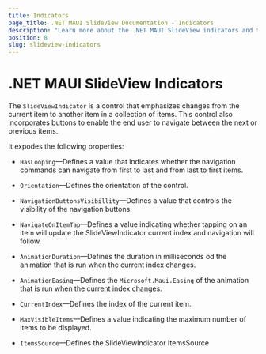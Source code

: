 ```yaml
---
title: Indicators
page_title: .NET MAUI SlideView Documentation - Indicators
description: "Learn more about the .NET MAUI SlideView indicators and their features."
position: 8
slug: slideview-indicators
---
```


# .NET MAUI SlideView Indicators

The `SlideViewIndicator` is a control that emphasizes changes from the current item to another item in a collection of items. This control also incorporates buttons to enable the end user to navigate between the next or previous items.

It expodes the following properties:

* `HasLooping`&mdash;Defines a value that indicates whether the navigation commands can navigate from first to last and from last to first items.

* `Orientation`&mdash;Defines the orientation of the control.

* `NavigationButtonsVisibillity`&mdash;Defines a value that controls the visibility of the navigation buttons.

* `NavigatеOnItemTap`&mdash;Defines a value indicating whether tapping on an item will update the SlideViewIndicator current index and navigation will follow.

* `AnimationDuration`&mdash;Defines the duration in milliseconds od the animation that is run when the current index changes.

* `AnimationEasing`&mdash;Defines the `Microsoft.Maui.Easing` of the animation that is run when the current index changes.

* `CurrentIndex`&mdash;Defines the index of the current item.

* `MaxVisibleItems`&mdash;Defines a value indicating the maximum number of items to be displayed.

* `ItemsSource`&mdash;Defines the SlideViewIndicator ItemsSource 
